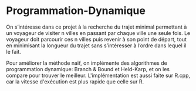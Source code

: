 # Programmation-Dynamique
On s’intéresse dans ce projet à la recherche du trajet minimal permettant à un voyageur de visiter
n villes en passant par chaque ville une seule fois. Le voyageur doit parcourir ces n villes puis
revenir à son point de départ, tout en minimisant la longueur du trajet sans s’intéresser à l’ordre
dans lequel il le fait. 

Pour améliorer la méthode naïf, on implémente des algorithmes de programmation dynamique: Branch & Bound et Held-Karp, et on les compare pour trouver le meilleur. 
L'implémentation est aussi faite sur R.cpp, car la vitesse d'exécution est plus rapide que celle sur R.
